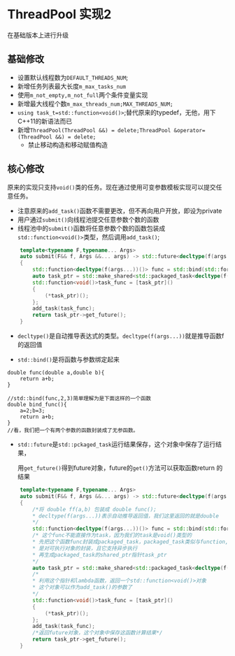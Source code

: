 # ThreadPool 实现2
在基础版本上进行升级
## 基础修改
* 设置默认线程数为`DEFAULT_THREADS_NUM`;
* 新增任务列表最大长度`m_max_tasks_num`
* 使用`m_not_empty,m_not_full`两个条件变量实现
* 新增最大线程个数`m_max_threads_num;MAX_THREADS_NUM;`
* `using task_t=std::function<void()>`;替代原来的typedef，无他，用下C++11的新语法而已
* 新增`ThreadPool(ThreadPool &&) = delete;ThreadPool &operator=(ThreadPool &&) = delete;`
	* 禁止移动构造和移动赋值构造

## 核心修改
原来的实现只支持`void()`类的任务。现在通过使用可变参数模板实现可以提交任意任务。
* 注意原来的`add_task()`函数不需要更改，但不再向用户开放，即设为private
* 用户通过`submit()`向线程池提交任意参数个数的函数
* 线程池中的`submit()`函数将任意参数个数的函数包装成`std::function<void()>`类型，然后调用`add_task()`;
``` C++
	template<typename F,typename... Args>
	auto submit(F&& f, Args &&... args) -> std::future<decltype(f(args...))>
	{
		std::function<decltype(f(args...))()> func = std::bind(std::forward<F>(f), std::forward<Args>(args)...);
		auto task_ptr = std::make_shared<std::packaged_task<decltype(f(args...))()>>(func);
		std::function<void()>task_func = [task_ptr]()
		{
			(*task_ptr)();
		};
		add_task(task_func);
		return task_ptr->get_future();
	}
```
* `decltype()`是自动推导表达式的类型。`decltype(f(args...))`就是推导函数f的返回值

* `std::bind()`是将函数与参数绑定起来
```
double func(double a,double b){
	return a+b;
}

//std::bind(func,2,3)简单理解为是下面这样的一个函数
double bind_func(){
	a=2;b=3;
	return a+b;
}
//看，我们把一个有两个参数的函数封装成了无参函数。
```
* `std::future`是`std::pckaged_task`运行结果保存，这个对象中保存了运行结果，

	用`get_future()`得到future对象，future的`get()`方法可以获取函数return 的结果
``` C++
	template<typename F,typename... Args>
	auto submit(F&& f, Args &&... args) -> std::future<decltype(f(args...))>
	{
		/*将 double ff(a,b) 包装成 double func();
		* decltype(f(args...))表示自动推导返回值，我们这里返回的就是double
		*/
		std::function<decltype(f(args...))()> func = std::bind(std::forward<F>(f), std::forward<Args>(args)...);
		/* 这个func不能直接作为task，因为我们的task是void()类型的
		* 先把这个函数func封装成packaged_task，packaged_task类似与function,
		* 是对可执行对象的封装，且它支持异步执行
		* 再生成packaged_task的shared_ptr指针task_ptr
		*/
		auto task_ptr = std::make_shared<std::packaged_task<decltype(f(args...))()>>(func);
		/*
		* 利用这个指针和lambda函数，返回一个std::function<void()>对象
		* 这个对象可以作为add_task()的参数了
		*/
		std::function<void()>task_func = [task_ptr]()
		{
			(*task_ptr)();
		};
		add_task(task_func);
		/*返回future对象，这个对象中保存这函数计算结果*/
		return task_ptr->get_future();
	}
```